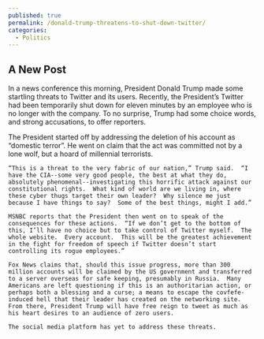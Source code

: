```yaml
---
published: true
permalink: /donald-trump-threatens-to-shut-down-twitter/
categories:
  - Politics
---
```

## A New Post
In a news conference this morning, President Donald Trump made some startling threats to Twitter and its users.  Recently, the President’s Twitter had been temporarily shut down for eleven minutes by an employee who is no longer with the company.  To no surprise, Trump had some choice words, and strong accusations, to offer reporters.

The President started off by addressing the deletion of his account as “domestic terror”.  He went on claim that the act was committed not by a lone wolf, but a hoard of millennial terrorists.

	“This is a threat to the very fabric of our nation,” Trump said.  “I have the CIA--some very good people, the best at what they do, absolutely phenomenal--investigating this horrific attack against our constitutional rights.  What kind of world are we living in, where these cyber thugs target their own leader?  Why silence me just because I have things to say?  Some of the best things, might I add.”

	MSNBC reports that the President then went on to speak of the consequences for these actions.  “If we don’t get to the bottom of this, I’ll have no choice but to take control of Twitter myself.  The whole website.  Every account.  This will be the greatest achievement in the fight for freedom of speech if Twitter doesn’t start controlling its rogue employees.”

	Fox News claims that, should this issue progress, more than 300 million accounts will be claimed by the US government and transferred to a server overseas for safe keeping, presumably in Russia.  Many Americans are left questioning if this is an authoritarian action, or perhaps both a blessing and a curse; a means to escape the covfefe-induced hell that their leader has created on the networking site.  From there, President Trump will have free reign to tweet as much as his heart desires to an audience of zero users.

	The social media platform has yet to address these threats.
